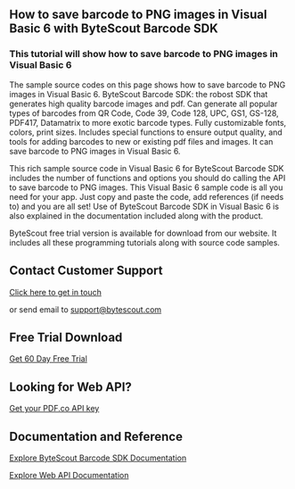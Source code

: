 ## How to save barcode to PNG images in Visual Basic 6 with ByteScout Barcode SDK

### This tutorial will show how to save barcode to PNG images in Visual Basic 6

The sample source codes on this page shows how to save barcode to PNG images in Visual Basic 6. ByteScout Barcode SDK: the robost SDK that generates high quality barcode images and pdf. Can generate all popular types of barcodes from QR Code, Code 39, Code 128, UPC, GS1, GS-128, PDF417, Datamatrix to more exotic barcode types. Fully customizable fonts, colors, print sizes. Includes special functions to ensure output quality, and tools for adding barcodes to new or existing pdf files and images. It can save barcode to PNG images in Visual Basic 6.

This rich sample source code in Visual Basic 6 for ByteScout Barcode SDK includes the number of functions and options you should do calling the API to save barcode to PNG images. This Visual Basic 6 sample code is all you need for your app. Just copy and paste the code, add references (if needs to) and you are all set! Use of ByteScout Barcode SDK in Visual Basic 6 is also explained in the documentation included along with the product.

ByteScout free trial version is available for download from our website. It includes all these programming tutorials along with source code samples.

## Contact Customer Support

[Click here to get in touch](https://bytescout.zendesk.com/hc/en-us/requests/new?subject=ByteScout%20Barcode%20SDK%20Question)

or send email to [support@bytescout.com](mailto:support@bytescout.com?subject=ByteScout%20Barcode%20SDK%20Question) 

## Free Trial Download

[Get 60 Day Free Trial](https://bytescout.com/download/web-installer?utm_source=github-readme)

## Looking for Web API? 

[Get your PDF.co API key](https://pdf.co/documentation/api?utm_source=github-readme)

## Documentation and Reference

[Explore ByteScout Barcode SDK Documentation](https://bytescout.com/documentation/index.html?utm_source=github-readme)

[Explore Web API Documentation](https://pdf.co/documentation/api?utm_source=github-readme)
